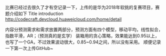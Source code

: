 比赛已经过去很久了才有空记录一下，上传的是华为2018年软挑的复赛项目，赛题介绍如下
Title introduction
http://codecraft.devcloud.huaweicloud.com/home/detail

内容分预测需求和需求放置两部分，预测方面有四个模型，移动平均，线性拟合，指数平滑，AR；（预测真的是玄学）
装箱用的贪心策略，效果能达到0.95以上，也写了一个GA，不过效果波动很大，0.85~0.94之间，所以没有采用。
顺便记录一下第一次上传GitHub~

